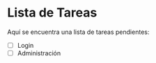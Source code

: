 # Lista de Tareas

Aquí se encuentra una lista de tareas pendientes:

- [ ] Login
- [ ] Administración
